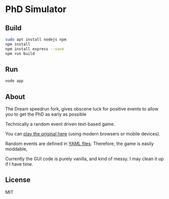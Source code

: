 # PhD Simulator
## Build
```bash
sudo apt install nodejs npm
npm install
npm install express --save
npm run build
```

## Run
```bash
node app
```

## About

The Dream speedrun fork, gives obscene luck for positive events to allow you to get the PhD as early as possible

Technically a random event driven text-based game.

You can [play the original here](https://research.wmz.ninja/projects/phd/index.html) (using modern browsers or mobile devices).

Random events are defined in [YAML files](static/rulesets/default). Therefore, the game is easily moddable,

Currently the GUI code is purely vanilla, and kind of messy. I may clean it up if I have time.

## License

MIT